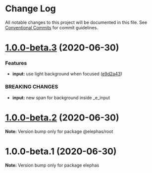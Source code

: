 # Change Log

All notable changes to this project will be documented in this file.
See [Conventional Commits](https://conventionalcommits.org) for commit guidelines.

# [1.0.0-beta.3](https://github.com/cft-group/elephas/compare/v1.0.0-beta.2...v1.0.0-beta.3) (2020-06-30)


### Features

* **input:** use light background when focused ([e9d2a43](https://github.com/cft-group/elephas/commit/e9d2a43b6204fa1f927013b4227c5ea85d7d1e8a))


### BREAKING CHANGES

* **input:** new span for background inside _e_input





# [1.0.0-beta.2](https://github.com/cft-group/elephas/compare/v1.0.0-beta.1...v1.0.0-beta.2) (2020-06-30)

**Note:** Version bump only for package @elephas/root





# 1.0.0-beta.1 (2020-06-30)

**Note:** Version bump only for package elephas
